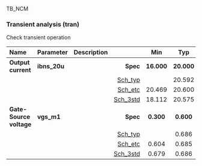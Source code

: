 TB_NCM

### Transient analysis (tran)

Check transient operation



|**Name**|**Parameter**|**Description**| |**Min**|**Typ**|**Max**| Unit|
|:---|:---|:---|---:|:---:|:---:|:---:| ---:|
|**Output current**|**ibns\_20u** || **Spec**  | **16.000** | **20.000** | **24.000** | **uA** |
| | | |<a href='results/tran_Sch_typical.html'>Sch_typ</a>| | 20.592 |  | |
| | | |<a href='results/tran_Sch_etc.html'>Sch_etc</a>|20.469 | 20.600 | 20.728 | |
| | | |<a href='results/tran_Sch_mc.html'>Sch_3std</a>|18.112 | 20.575 | 23.037 | |
|**Gate-Source voltage**|**vgs\_m1** || **Spec**  | **0.300** | **0.600** | **0.700** | **V** |
| | | |<a href='results/tran_Sch_typical.html'>Sch_typ</a>| | 0.686 |  | |
| | | |<a href='results/tran_Sch_etc.html'>Sch_etc</a>|0.604 | 0.685 | <span style='color:red'>**0.758**</span> | |
| | | |<a href='results/tran_Sch_mc.html'>Sch_3std</a>|0.679 | 0.686 | 0.693 | |

